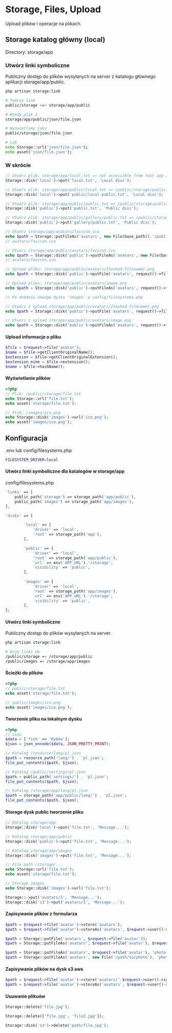 # Storage, Files, Upload
Upload plików i operacje na plikach.

## Storage katalog główny (local)
Directory: storage/app

### Utwórz linki symboliczne
Publiczny dostęp do plików wysyłanych na server z katalogu głównego aplikacji storage/app/public.
```sh
php artisan storage:link

# Tworzy link
public/storage <=> storage/app/public

# Wtedy plik z
storage/app/public/json/file.json

# Wyświetlamy jako
public/storage/json/file.json

# Lub
echo Storage::url('json/file.json');
echo asset('json/file.json');
```

### W skrócie
```php
// Utwórz plik: storage/app/local.txt => not accessible from root app /public
Storage::disk('local')->put('local.txt', 'Local disc');

// Utwórz plik: storage/app/public/local.txt => /public/storage/public.txt
Storage::disk('local')->put('public/local-public.txt', 'Local disc');

// Utwórz plik: storage/app/public/public.txt => /public/storage/public.txt
Storage::disk('public')->put('public.txt', 'Public disc');

// Utwórz plik: storage/app/public/gallery/public.txt => /public/storage/gallery/public.txt
Storage::disk('public')->put('gallery/public.txt', 'Public disc');

// Utwórz storage/app/avatars/favicon.ico
echo $path = Storage::putFileAs('avatars', new File(base_path().'/public/favicon.ico'), 'favicon.ico');
// avatars/favicon.ico

// Utwórz storage/app/public/avatars/favicon.ico
echo $path = Storage::disk('public')->putFileAs('avatars', new File(base_path().'/public/favicon.ico'), 'favicon.ico');
// avatars/favicon.ico

// Upload pliku: storage/app/public/avatars/{hashed-filename}.png
echo $path = Storage::disk('public')->putFile('avatars', request()->file('avatar'));

// Upload pliku: storage/app/public/avatars/image.png
echo $path = Storage::disk('public')->putFileAs('avatars', request()->file('avatar'), 'image.png');

// Po dodaniu nowego dysku 'images' w config/filesystems.php

// Utwórz z upload storage/app/public/avatars/{hashed-filename}.png
echo $path = Storage::disk('public')->putFile('avatars', request()->file('avatar'));

// Utwórz z upload storage/app/public/avatars/image.png
echo $path = Storage::disk('public')->putFileAs('avatars', request()->file('avatar'), 'image.png');	
```

#### Upload informacje o pliku
```php
$file = $request->file('avatar');
$name = $file->getClientOriginalName();
$extension = $file->getClientOriginalExtension();
$extension_mime = $file->extension();
$name = $file->hashName();
```

#### Wyświetlanie plików
```php
<?php
// Plik: /public/storage/file.txt
echo Storage::url('file.txt');
echo asset('storage/file.txt');

// Plik: /images/ico.png
echo Storage::disk('images')->url('ico.png');
echo asset('images/ico.png');
```

## Konfiguracja
.env lub config/filesystems.php
```sh
FILESYSTEM_DRIVER=local
```

#### Utwórz linki symboliczne dla katalogów w storage/app
config/filesystems.php
```php
'links' => [
    public_path('storage') => storage_path('app/public'),
    public_path('images') => storage_path('app/images'),
],

'disks' => [

        'local' => [
            'driver' => 'local',
            'root' => storage_path('app'),
        ],

        'public' => [
            'driver' => 'local',
            'root' => storage_path('app/public'),
            'url' => env('APP_URL').'/storage',
            'visibility' => 'public',
        ],
        
        'images' => [
            'driver' => 'local',
            'root' => storage_path('app/images'),
            'url' => env('APP_URL').'/storage',
            'visibility' => 'public',
        ],
];
```

#### Utwórz linki symboliczne
Publiczny dostęp do plików wysyłanych na server.
```sh
php artisan storage:link

# Daje linki do 
/public/storage => /storage/app/public
/public/images => /storage/app/images
```

#### Ścieżki do plików
```php
<?php
// public/storage/file.txt
echo asset('storage/file.txt');

// public/images/ico.png
echo asset('images/ico.png');
```

#### Tworzenie pliku na lokalnym dysku
```php
<?php
// Json
$data = ['fish' => 'Rybka'];
$json = json_encode($data, JSON_PRETTY_PRINT);

// Katalog /resource/lang/pl.json
$path = resource_path('lang/') . 'pl.json';
file_put_contents($path, $json);

// Katalog /public/settings/pl.json
$path = public_path('settings/') . 'pl.json';
file_put_contents($path, $json);

// Katalog /storage/app/lang/pl.json
$path = storage_path('app/public/lang/') . 'pl.json';
file_put_contents($path, $json);
```

#### Storage dysk public tworzenie pliku
```php
// Katalog storage/app
Storage::disk('local')->put('file.txt', 'Message...');

// Katalog storage/app/public
Storage::disk('public')->put('file.txt', 'Message...');

// Katalog storage/app/images
Storage::disk('images')->put('file.txt', 'Message...');

// File path /storage/...
echo Storage::url('file.txt');
echo asset('storage/file.txt');

// Storage images
echo Storage::disk('images')->url('file.txt');

Storage::->put('avatars/1', 'Message...');
Storage::disk('s3')->put('avatars/1', 'Message...');
```

#### Zapisywanie plików z formularza
```php
$path = $request->file('avatar')->store('avatars');
$path = $request->file('avatar')->storeAs('avatars', $request->user()->id);

$path = Storage::putFile('avatars', $request->file('avatar'));
$path = Storage::putFileAs('avatars', $request->file('avatar'), $request->user()->id);

$path = Storage::putFileAs('avatars', $request->file('avatar'), 'photo.jpg');
$path = Storage::putFileAs('avatars', new File('/path/to/photo'), 'photo.jpg');
```

#### Zapisywanie plików na dysk s3 aws
```php
$path = $request->file('avatar')->store('avatars/'.$request->user()->id, 's3');
$path = $request->file('avatar')->storeAs('avatars', $request->user()->id, 's3');
```

#### Usuwanie plikuów
```php
Storage::delete('file.jpg');

Storage::delete(['file.jpg', 'file2.jpg']);

Storage::disk('s3')->delete('path/file.jpg');
```
